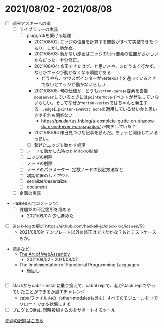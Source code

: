 # 2021/08/02 - 2021/08/08

- [ ] 週刊アスキーへの道
    - [ ] ライブラリーの実装
        - [ ] plug/jackを繋げる処理
            - 2021/08/02: エッジの位置を計算する関数がすべて実装できたつもり。しかし動かぬ。
            - 2021/08/03: 動かない原因はエッジの`line`要素の位置がおかしいからだった。半分修正。
            - 2021/08/04: 修正できたはず、と思いきや、まだうまく行かず。なぜかエッジが動かなくなる瞬間がある
                - どうやら、マウスポインターがvertexの上を通っているときでないとエッジが動かないらしい
            - 2021/08/05: 何の仕様か、どうも`verton-garage`要素を直接`mouseover`しているときには`pointermove`イベントが発生していないらしい。そしてなぜか`verton-vertex`ではちゃんと発生する。`.edge`に`pointer-events: none`を適用しているせいかと思いきやそれも関係ない
                - <https://pm.dartus.fr/blog/a-complete-guide-on-shadow-dom-and-event-propagation/> が関係している？
            - 2021/08/06: 昨日見つけた記事を読んだ。ちょっと関係しているっぽい。
            - [ ] 繋げたエッジも動かす処理
        - [ ] ノードを動かした時のz-indexの制御
        - [ ] エッジの削除
        - [ ] ノードの削除
        - [ ] ノードのパラメーター: 定数ノードの設定方法など
        - [ ] 初期位置のレイアウト
        - [ ] serialize/deserialize
        - [ ] document
    - [ ] 企画の実装
- Haskell入門コンテンツ:
    - [ ] 課題12の不足箇所を埋める
        - 2021/08/07: 少し進めた
- [ ] Slack-logの更新 <https://github.com/haskell-jp/slack-log/issues/50>
    - 2021/08/09: テンプレート以外の修正はできたかな？あとテストケースもか。
- 読書など:
    - [The Art of WebAssembly](https://nostarch.com/art-webassembly)
        - 2021/08/02 - 2021/08/07
    - The Implementation of Functional Programming Languages
        - 後回し

------

- [ ] stackからcabal-installに乗り換えて、cabal replで、私がstack replでやっていたことができるか試すチャレンジ
    - cabalファイル内の（other-modulesも含む）すべてのモジュールを`:r`でリロードできる状態にする
- [ ] ブログとQiitaに同時投稿するのをサポートするツール

[先週の記録はこちら](https://github.com/igrep/daily-commits/blob/1403391eae0792ebfd3625e9ce2f0222a2f5ab7e/yesterday.md)
